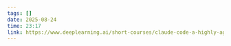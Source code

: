 ```yaml
---
tags: []
date: 2025-08-24
time: 23:17
link: https://www.deeplearning.ai/short-courses/claude-code-a-highly-agentic-coding-assistant/
---
```

